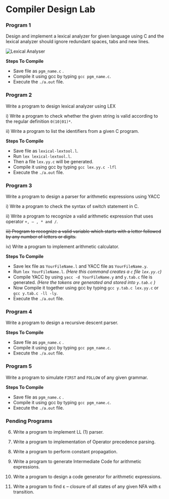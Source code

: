 Compiler Design Lab
===================

### Program 1
Design and implement a lexical analyzer for given language using C and the lexical analyzer should ignore redundant spaces, tabs and new lines.

![Lexical Analyser](https://raw.githubusercontent.com/beingfranklin/Compiler-Design-Lab/master/LexicalAnalyser.png)


**Steps To Compile**
* Save file as `pgm_name.c` .
* Compile it using gcc by typing `gcc pgm_name.c`.
* Execute the `./a.out` file.

### Program 2
Write a program to design lexical analyzer using LEX

i) Write a program to check whether the given string is valid according to the regular definition   `0(10|01)*`.

ii) Write a program to list the identifiers from a given C program.

**Steps To Compile**
* Save file as `lexical-lextool.l`.
* Run `lex lexical-lextool.l`.
* Then a file `lex.yy.c` will be generated.
* Compile it using gcc by typing `gcc lex.yy.c -lfl`
* Execute the `./a.out` file.


### Program 3

Write a program to design a parser for arithmetic expressions using YACC

i) Write a program to check the syntax of switch statement in C.

ii) Write a program to recognize a valid arithmetic expression that uses operator `+, – , * and /`.

~~iii) Program to recognize a valid variable which starts with a letter followed by any   number of letters or digits.~~

iv) Write a program to implement arithmetic calculator.


**Steps To Compile**

* Save lex file as `YourFileName.l` and YACC file as `YourFileName.y`.
* Run `lex YourFileName.l`. *(Here this command creates a `c` file `lex.yy.c`)*
* Compile YACC by using `yacc -d YourFileName.y` and `y.tab.c` file is generated. *(Here the tokens are generated and stored into `y.tab.c` )*
* Now Compile it together using gcc by typing `gcc y.tab.c lex.yy.c` or  `gcc y.tab.c -ll -ly`.
* Execute the `./a.out` file.

### Program 4

Write a program to design a recursive descent parser.

**Steps To Compile**
* Save file as `pgm_name.c` .
* Compile it using gcc by typing `gcc pgm_name.c`.
* Execute the `./a.out` file.

### Program 5

Write a program to simulate `FIRST` and `FOLLOW` of any given grammar.

**Steps To Compile**
* Save file as `pgm_name.c` .
* Compile it using gcc by typing `gcc pgm_name.c`.
* Execute the `./a.out` file.

### Pending Programs

6. Write a program to implement LL (1) parser.

7. Write a program to implementation of Operator precedence parsing. 

8. Write a program to perform constant propagation.

9. Write a program to generate Intermediate Code for arithmetic expressions.

10. Write a program to design a code generator for arithmetic expressions.

11. Write a program to find ε – closure of all states of any given NFA with ε transition.
